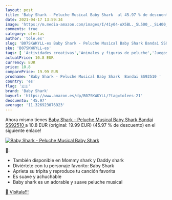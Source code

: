 ```yaml
---
layout: post
title: 'Baby Shark - Peluche Musical Baby Shark  al 45.97 % de descuento'
date: 2021-04-17 13:59:34
image: 'https://m.media-amazon.com/images/I/41y04-oX5BL._SL500_._SL400_.jpg'
comments: true
category: ofertas
author: 'tole.es'
slug: 'B07SKWKYLL-es Baby Shark - Peluche Musical Baby Shark Bandai SS92510'
sku: 'B07SKWKYLL-es'
tags: [ 'Actividades creativas','Animales y figuras de peluche','Juegos de manualidades','Juguetes','Juguetes y juegos','Peluches','baby shark','bandai','peluche', ]
actualPrice: 10.8 EUR
currency: EUR
price: 10.8
comparePrice: 19.99 EUR
prodname: 'Baby Shark - Peluche Musical Baby Shark  Bandai SS92510 '
country: 'es'
flag: '🇪🇸'
brand: 'Baby Shark'
buyurl: 'https://www.amazon.es/dp/B07SKWKYLL/?tag=tolees-21'
descuento: '45.97'
average: '11.326923076923'
---
```


Ahora mismo tienes [Baby Shark - Peluche Musical Baby Shark  Bandai SS92510 ](https://www.amazon.es/dp/B07SKWKYLL/?tag=tolees-21) a 10.8 EUR (original: 19.99 EUR) (45.97 %  de descuento) en el siguiente enlace!

[![Baby Shark - Peluche Musical Baby Shark ](https://m.media-amazon.com/images/I/41y04-oX5BL._SL500_._SL400_.jpg)](https://www.amazon.es/dp/B07SKWKYLL/?tag=tolees-21)

🔎:

- También disponible en Mommy shark y Daddy shark
- Diviértete con tu personaje favorito: Baby Shark
- Aprieta su tripita y reproduce tu canción favorita
- Es suave y achuchable
- Baby shark es un adorable y suave peluche musical

[🛒 Visítala!!!](https://www.amazon.es/dp/B07SKWKYLL/?tag=tolees-21)
